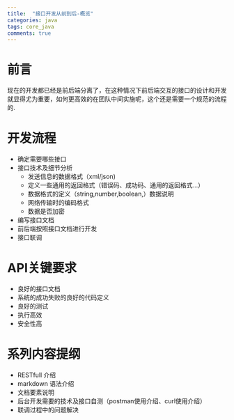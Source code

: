 ```yaml
---
title:  "接口开发从前到后-概览"
categories: java
tags: core_java
comments: true
---
```


# 前言
现在的开发都已经是前后端分离了，在这种情况下前后端交互的接口的设计和开发就显得尤为重要，如何更高效的在团队中间实施呢，这个还是需要一个规范的流程的.

# 开发流程

* 确定需要哪些接口
* 接口技术及细节分析
    + 发送信息的数据格式（xml/json)
    + 定义一些通用的返回格式（错误码、成功码、通用的返回格式...）
    + 数据格式的定义（string,number,boolean,）数据说明
    + 网络传输时的编码格式
    + 数据是否加密
* 编写接口文档
* 前后端按照接口文档进行开发
* 接口联调

# API关键要求

* 良好的接口文档
* 系统的成功失败的良好的代码定义
* 良好的测试
* 执行高效
* 安全性高

# 系列内容提纲

* RESTfull 介绍
* markdown 语法介绍
* 文档要素说明
* 后台开发需要的技术及接口自测（postman使用介绍、curl使用介绍）
* 联调过程中的问题解决 
